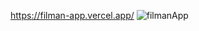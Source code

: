 https://filman-app.vercel.app/
![filmanApp](https://user-images.githubusercontent.com/97546871/216628452-9b9a3ebf-5ad2-49bb-8858-3bd608e8e431.png)
